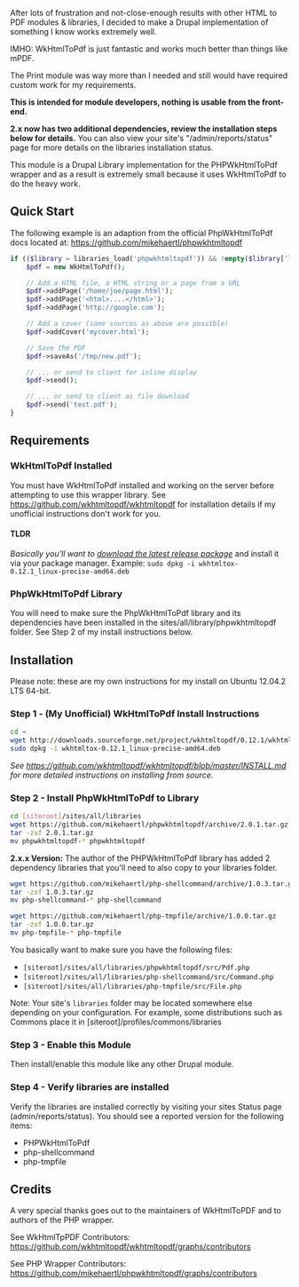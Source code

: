 After lots of frustration and not-close-enough results with other HTML to PDF modules & libraries, I decided to make a Drupal implementation of something I know works extremely well.

IMHO: WkHtmlToPdf is just fantastic and works much better than things like mPDF.

The Print module was way more than I needed and still would have required custom work for my requirements.

**This is intended for module developers, nothing is usable from the front-end.**

**2.x now has two additional dependencies, review the installation steps below for details.** You can also view your site's "/admin/reports/status" page
for more details on the libraries installation status.

This module is a Drupal Library implementation for the PHPWkHtmlToPdf wrapper and as a result is extremely small because it uses WkHtmlToPdf to do the heavy work.

## Quick Start

The following example is an adaption from the official PhpWkHtmlToPdf docs located at: https://github.com/mikehaertl/phpwkhtmltopdf

```php
if (($library = libraries_load('phpwkhtmltopdf')) && !empty($library['loaded'])) {
    $pdf = new WkHtmlToPdf();

    // Add a HTML file, a HTML string or a page from a URL
    $pdf->addPage('/home/joe/page.html');
    $pdf->addPage('<html>....</html>');
    $pdf->addPage('http://google.com');

    // Add a cover (same sources as above are possible)
    $pdf->addCover('mycover.html');

    // Save the PDF
    $pdf->saveAs('/tmp/new.pdf');

    // ... or send to client for inline display
    $pdf->send();

    // ... or send to client as file download
    $pdf->send('test.pdf');
}
```

## Requirements

### WkHtmlToPdf Installed
You must have WkHtmlToPdf installed and working on the server before attempting to use this wrapper library.
See https://github.com/wkhtmltopdf/wkhtmltopdf for installation details if my unofficial instructions don't work for you.

#### TLDR
*Basically you'll want to [download the latest release package](http://wkhtmltopdf.org/downloads.html)* and install it via your package manager.
Example: `sudo dpkg -i wkhtmltox-0.12.1_linux-precise-amd64.deb`

### PhpWkHtmlToPdf Library
You will need to make sure the PhpWkHtmlToPdf library and its dependencies have been installed in the sites/all/library/phpwkhtmltopdf folder. See Step 2 of my install instructions below.

## Installation

Please note: these are my own instructions for my install on Ubuntu 12.04.2 LTS 64-bit.

### Step 1 - (My Unofficial) WkHtmlToPdf Install Instructions
```bash
cd ~
wget http://downloads.sourceforge.net/project/wkhtmltopdf/0.12.1/wkhtmltox-0.12.1_linux-precise-amd64.deb
sudo dpkg -i wkhtmltox-0.12.1_linux-precise-amd64.deb
```

*See https://github.com/wkhtmltopdf/wkhtmltopdf/blob/master/INSTALL.md for more detailed instructions on installing from source.*

### Step 2 - Install PhpWkHtmlToPdf to Library

```bash
cd [siteroot]/sites/all/libraries
wget https://github.com/mikehaertl/phpwkhtmltopdf/archive/2.0.1.tar.gz
tar -zxf 2.0.1.tar.gz
mv phpwkhtmltopdf-* phpwkhtmltopdf
```
__2.x.x Version:__ The author of the PHPWkHtmlToPdf library has added 2 dependency libraries that you'll need to also copy to your libraries folder.

```bash
wget https://github.com/mikehaertl/php-shellcommand/archive/1.0.3.tar.gz
tar -zxf 1.0.3.tar.gz
mv php-shellcommand-* php-shellcommand

wget https://github.com/mikehaertl/php-tmpfile/archive/1.0.0.tar.gz
tar -zxf 1.0.0.tar.gz
mv php-tmpfile-* php-tmpfile
```

You basically want to make sure you have the following files:
  * `[siteroot]/sites/all/libraries/phpwkhtmltopdf/src/Pdf.php`
  * `[siteroot]/sites/all/libraries/php-shellcommand/src/Command.php`
  * `[siteroot]/sites/all/libraries/php-tmpfile/src/File.php`

Note: Your site's `libraries` folder may be located somewhere else depending on your configuration. For example, some distributions
such as Commons place it in [siteroot]/profiles/commons/libraries

### Step 3 - Enable this Module
Then install/enable this module like any other Drupal module.

### Step 4 - Verify libraries are installed
Verify the libraries are installed correctly by visiting your sites Status page (admin/reports/status).
You should see a reported version for the following items:
  * PHPWkHtmlToPdf
  * php-shellcommand
  * php-tmpfile

## Credits

A very special thanks goes out to the maintainers of WkHtmlToPDF and to authors of the PHP wrapper.

See WkHtmlTpPDF Contributors:
https://github.com/wkhtmltopdf/wkhtmltopdf/graphs/contributors

See PHP Wrapper Contributors:
https://github.com/mikehaertl/phpwkhtmltopdf/graphs/contributors
